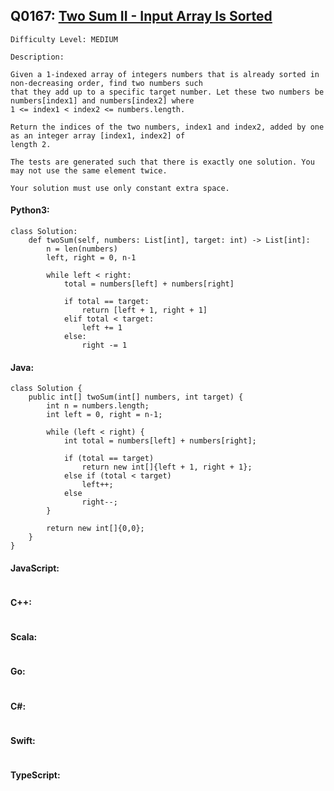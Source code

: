 ## Q0167: [Two Sum II - Input Array Is Sorted](https://leetcode.com/problems/two-sum-ii-input-array-is-sorted/)

```
Difficulty Level: MEDIUM
```

```
Description:

Given a 1-indexed array of integers numbers that is already sorted in non-decreasing order, find two numbers such
that they add up to a specific target number. Let these two numbers be numbers[index1] and numbers[index2] where
1 <= index1 < index2 <= numbers.length.

Return the indices of the two numbers, index1 and index2, added by one as an integer array [index1, index2] of
length 2.

The tests are generated such that there is exactly one solution. You may not use the same element twice.

Your solution must use only constant extra space.
```

#### Python3:

```
class Solution:
    def twoSum(self, numbers: List[int], target: int) -> List[int]:
        n = len(numbers)
        left, right = 0, n-1

        while left < right:
            total = numbers[left] + numbers[right]

            if total == target:
                return [left + 1, right + 1]
            elif total < target:
                left += 1
            else:
                right -= 1
```

#### Java:

```
class Solution {
    public int[] twoSum(int[] numbers, int target) {
        int n = numbers.length;
        int left = 0, right = n-1;

        while (left < right) {
            int total = numbers[left] + numbers[right];

            if (total == target)
                return new int[]{left + 1, right + 1};
            else if (total < target)
                left++;
            else
                right--;
        }

        return new int[]{0,0};
    }
}
```

#### JavaScript:

```

```

#### C++:

```

```

#### Scala:

```

```

#### Go:

```

```

#### C#:

```

```

#### Swift:

```

```

#### TypeScript:

```

```